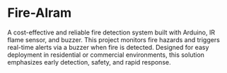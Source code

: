 # Fire-Alram
A cost-effective and reliable fire detection system built with Arduino, IR flame sensor, and buzzer. This project monitors fire hazards and triggers real-time alerts via a buzzer when fire is detected. Designed for easy deployment in residential or commercial environments, this solution emphasizes early detection, safety, and rapid response.
